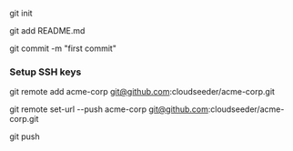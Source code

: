 
git init 

git add README.md 

git commit -m "first commit" 

### Setup SSH keys

git remote add acme-corp git@github.com:cloudseeder/acme-corp.git 

git remote set-url --push acme-corp git@github.com:cloudseeder/acme-corp.git 

git push 
